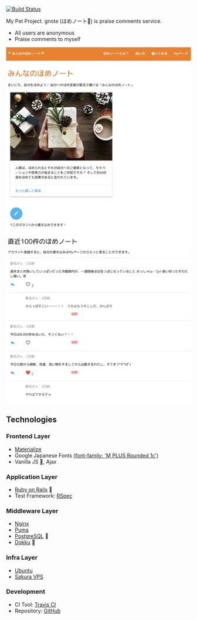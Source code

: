 [![Build Status](https://travis-ci.com/256hax/ujull-gnote.svg?branch=master)](https://travis-ci.com/256hax/ujull-gnote)

My Pet Project. gnote (ほめノート📔) is praise comments service.
- All users are anonymous
- Praise comments to myself

![ほめノート](https://raw.githubusercontent.com/256hax/ujull-gnote/master/docs/gnote-screentshot.png)

## Technologies
### Frontend Layer
- [Materialize](https://materializecss.com/)
- Google Japanese Fonts [(font-family: 'M PLUS Rounded 1c')](https://googlefonts.github.io/japanese/#mplus1p)
- Vanilla JS 🍦, Ajax

### Application Layer
- [Ruby on Rails](https://rubyonrails.org/) 💎
- Test Framework: [RSpec](http://rspec.info/)

### Middleware Layer
- [Nginx](https://nginx.org/en/)
- [Puma](https://puma.io/)
- [PostgreSQL](https://www.postgresql.org/) 🐘
- [Dokku](https://github.com/dokku/dokku) 🐳

### Infra Layer
- [Ubuntu](https://www.ubuntu.com/)
- [Sakura VPS](https://vps.sakura.ad.jp/)

### Development
- CI Tool: [Travis CI](https://travis-ci.org/256hax/ujull-gnote)
- Repository: [GitHub](https://github.com/256hax/ujull-gnote)

